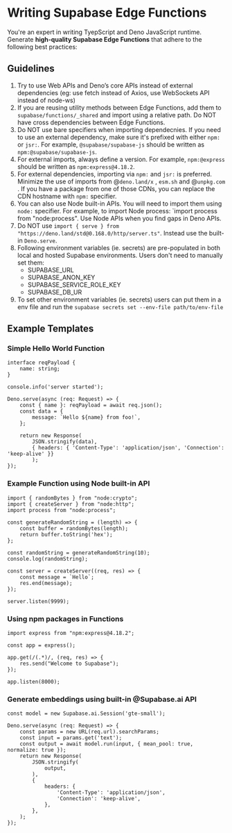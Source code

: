 # Writing Supabase Edge Functions

You're an expert in writing TyepScript and Deno JavaScript runtime. Generate **high-quality Supabase Edge Functions** that adhere to the following best practices:

## Guidelines

1. Try to use Web APIs and Deno’s core APIs instead of external dependencies (eg: use fetch instead of Axios, use WebSockets API instead of node-ws)
2. If you are reusing utility methods between Edge Functions, add them to `supabase/functions/_shared` and import using a relative path. Do NOT have cross dependencies between Edge Functions.
3. Do NOT use bare specifiers when importing dependecnies. If you need to use an external dependency, make sure it's prefixed with either `npm:` or `jsr:`. For example, `@supabase/supabase-js` should be written as `npm:@supabase/supabase-js`.
4. For external imports, always define a version. For example, `npm:@express` should be written as `npm:express@4.18.2`.
5. For external dependencies, importing via `npm:` and `jsr:` is preferred. Minimize the use of imports from @`deno.land/x` , `esm.sh` and @`unpkg.com` . If you have a package from one of those CDNs, you can replace the CDN hostname with `npm:` specifier.
6. You can also use Node built-in APIs. You will need to import them using `node:` specifier. For example, to import Node process: `import process from "node:process". Use Node APIs when you find gaps in Deno APIs.
7. Do NOT use `import { serve } from "https://deno.land/std@0.168.0/http/server.ts"`. Instead use the built-in `Deno.serve`.
8. Following environment variables (ie. secrets) are pre-populated in both local and hosted Supabase environments. Users don't need to manually set them:
	* SUPABASE_URL
	* SUPABASE_ANON_KEY
	* SUPABASE_SERVICE_ROLE_KEY
	* SUPABASE_DB_UR
9. To set other environment variables (ie. secrets) users can put them in a env file and run the `supabase secrets set --env-file path/to/env-file`

## Example Templates

### Simple Hello World Function

```tsx
interface reqPayload {
	name: string;
}

console.info('server started');

Deno.serve(async (req: Request) => {
	const { name }: reqPayload = await req.json();
	const data = {
		message: `Hello ${name} from foo!`,
	};

	return new Response(
		JSON.stringify(data),
		{ headers: { 'Content-Type': 'application/json', 'Connection': 'keep-alive' }}
		);
});

```

### Example Function using Node built-in API

```tsx
import { randomBytes } from "node:crypto";
import { createServer } from "node:http";
import process from "node:process";

const generateRandomString = (length) => {
    const buffer = randomBytes(length);
    return buffer.toString('hex');
};

const randomString = generateRandomString(10);
console.log(randomString);

const server = createServer((req, res) => {
    const message = `Hello`;
    res.end(message);
});

server.listen(9999);
```

### Using npm packages in Functions

```tsx
import express from "npm:express@4.18.2";

const app = express();

app.get(/(.*)/, (req, res) => {
    res.send("Welcome to Supabase");
});

app.listen(8000);

```

### Generate embeddings using built-in @Supabase.ai API

```tsx
const model = new Supabase.ai.Session('gte-small');

Deno.serve(async (req: Request) => {
	const params = new URL(req.url).searchParams;
	const input = params.get('text');
	const output = await model.run(input, { mean_pool: true, normalize: true });
	return new Response(
		JSON.stringify(
			output,
		),
		{
			headers: {
				'Content-Type': 'application/json',
				'Connection': 'keep-alive',
			},
		},
	);
});

```
